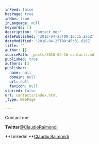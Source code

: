 ```yaml
---
inFeed: false
hasPage: true
inNav: true
inLanguage: null
keywords: []
description: 'Contact me:'
datePublished: '2016-04-25T09:16:15.225Z'
dateModified: '2016-04-25T08:45:31.616Z'
title: ''
author: []
sourcePath: _posts/2016-02-16-contacts.md
published: true
authors: []
publisher:
  name: null
  domain: null
  url: null
  favicon: null
starred: false
url: contacts/index.html
_type: WebPage

---
```

Contact me:

**Twitter**[@ClaudioRaimondi][0]

**Linkedin **[Claudio Raimondi][1]

[0]: https://twitter.com/ClaudioRaimondi
[1]: https://www.linkedin.com/in/craimondi